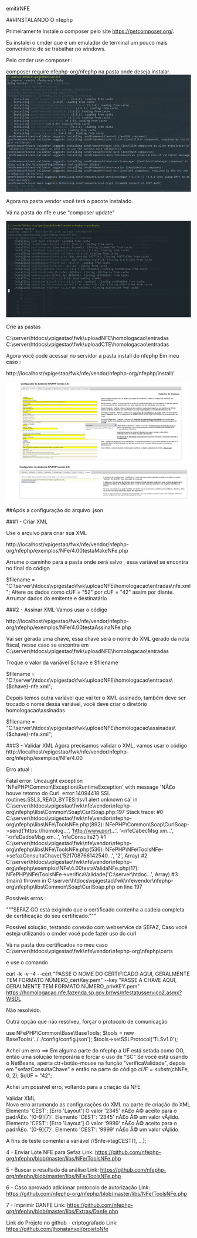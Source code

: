 emitirNFE

###INSTALANDO O nfephp

Primeiramente instale o composer pelo site https://getcomposer.org/. 

Eu instalei o cmder que é um emulador de terminal um pouco mais conveniente de se trabalhar no windows. 

Pelo cmder use composer :

composer require nfephp-org/nfephp na pasta onde deseja instalar.
![All text](https://github.com/jhonatanvpi/projetoNfe/blob/master/images/1.PNG)

Agora na pasta vendor você terá o pacote instalado. 

Vá na pasta do nfe e use "composer update"

![All text](https://github.com/jhonatanvpi/projetoNfe/blob/master/images/2.PNG)

Crie as pastas 

C:\server\htdocs\vpigestao\fwk\uploadNFE\homologacao\entradas
C:\server\htdocs\vpigestao\fwk\uploadCTE\homologacao\entradas

Agora você pode acessar no servidor a pasta install do nfephp
Em meu caso : 

http://localhost/vpigestao/fwk/nfe/vendor/nfephp-org/nfephp/install/

![All text](https://github.com/jhonatanvpi/projetoNfe/blob/master/images/3.PNG)
![All text](https://github.com/jhonatanvpi/projetoNfe/blob/master/images/4.PNG)


##Após a configuração do arquivo .json

###1 - Criar XML 

Use o arquivo para criar sua XML

http://localhost/vpigestao/fwk/nfe/vendor/nfephp-org/nfephp/exemplos/NFe/4.00testaMakeNFe.php

Arrume o caminho para a pasta onde será salvo , essa variável se encontra no final do código

$filename = "C:\\server\\htdocs\\vpigestao\\fwk\\uploadNFE\\homologacao\\entradas\\nfe.xml";
Altere os dados como cUF = "52" por cUF = "42" assim por diante. Arrumar dados do emitente e destinatário


###2 - Assinar XML 
Vamos usar o código

http://localhost/vpigestao/fwk/nfe/vendor/nfephp-org/nfephp/exemplos/NFe/4.00testaAssinaNFe.php

Vai ser gerada uma chave, essa chave será o nome do XML gerado da nota fiscal, nesse caso se encontra em C:\server\htdocs\vpigestao\fwk\uploadNFE\homologacao\entradas


Troque o valor da variável $chave e $filename

$filename = "C:\\server\\htdocs\\vpigestao\\fwk\\uploadNFE\\homologacao\\entradas\\{$chave}-nfe.xml";

Depois temos outra variável que vai ter o XML assinado, também deve ser trocado o nome dessa variável, você deve criar o diretório homologacao\assinadas

$filename = "C:\\server\\htdocs\\vpigestao\\fwk\\uploadNFE\\homologacao\\assinadas\\{$chave}-nfe.xml";




###3 - Validar XML 
Agora precisamos validar o XML, vamos usar o código 
http://localhost/vpigestao/fwk/nfe/vendor/nfephp-org/nfephp/exemplos/NFe/4.00

Erro atual : 

Fatal error: Uncaught exception 'NFePHP\Common\Exception\RuntimeException' with message 'NÃ£o houve retorno do Curl. error:14094418:SSL routines:SSL3_READ_BYTES:tlsv1 alert unknown ca' in C:\server\htdocs\vpigestao\fwk\nfe\vendor\nfephp-org\nfephp\libs\Common\Soap\CurlSoap.php:197 Stack trace: #0 C:\server\htdocs\vpigestao\fwk\nfe\vendor\nfephp-org\nfephp\libs\NFe\ToolsNFe.php(892): NFePHP\Common\Soap\CurlSoap->send('https://homolog...', 'http://www.port...', '<nfeCabecMsg xm...', '<nfeDadosMsg xm...', 'nfeConsulta2') #1 C:\server\htdocs\vpigestao\fwk\nfe\vendor\nfephp-org\nfephp\libs\NFe\ToolsNFe.php(536): NFePHP\NFe\ToolsNFe->sefazConsultaChave('521708766142540...', '2', Array) #2 C:\server\htdocs\vpigestao\fwk\nfe\vendor\nfephp-org\nfephp\exemplos\NFe\4.00testaValidaNFe.php(17): NFePHP\NFe\ToolsNFe->verificaValidade('C:\server\htdoc...', Array) #3 {main} thrown in C:\server\htdocs\vpigestao\fwk\nfe\vendor\nfephp-org\nfephp\libs\Common\Soap\CurlSoap.php on line 197

Possíveis erros : 

"""SEFAZ GO está exigindo que o certificado contenha a cadeia completa de certificação do seu certificado."""

Possível solução, testando conexão com webservice da SEFAZ, 
Caso você esteja utilizando o cmder você pode fazer uso do curl 

Vá na pasta dos certificados no meu caso C:\server\htdocs\vpigestao\fwk\nfe\vendor\nfephp-org\nfephp\certs

e use o comando 

curl -k -v -4 --cert "PASSE O NOME DO CERTIFICADO AQUI, GERALMENTE TEM FORMATO NÚMERO_certKey.pem"  --key "PASSE A CHAVE AQUI, GERALMENTE TEM FORMATO NÚMERO_privKEY.pem" 
 https://homologacao.nfe.fazenda.sp.gov.br/ws/nfestatusservico2.asmx?WSDL

Não resolvido.

Outra opção que não resolveu, forçar o protocolo de comunicação

use NFePHP\Common\Base\BaseTools;
$tools = new BaseTools('../../config/config.json');
$tools->setSSLProtocol('TLSv1.0');



Achei um erro ==> Em alguma parte do nfephp a UF está setada como GO, então uma solução temporária é forçar o uso de "SC"
Se você está usando o NetBeans, aperta ctr+botão-mouse na função "verificaValidade", depois em "sefazConsultaChave" e então na parte do código 
$cUF = substr($chNFe, 0, 2);
$cUF = "42";

Achei um possível erro, voltando para a criação da NFE




Validar XML  
Novo erro arrumando as configurações do XML na parte de criação do XML 
Elemento 'CEST': [Erro 'Layout'] O valor '2345' nÃ£o Ã© aceito para o padrÃ£o. '[0-9]{7}'. Elemento 'CEST': '2345' nÃ£o Ã© um valor vÃ¡lido. Elemento 'CEST': [Erro 'Layout'] O valor '9999' nÃ£o Ã© aceito para o padrÃ£o. '[0-9]{7}'. Elemento 'CEST': '9999' nÃ£o Ã© um valor vÃ¡lido. 

A fins de teste comentei a variável 
//$nfe->tagCEST(1, ...);


4 - Enviar Lote NFE para Sefaz 
Link: https://github.com/nfephp-org/nfephp/blob/master/libs/NFe/ToolsNFe.php


5 - Buscar o resultado da análise 
Link: https://github.com/nfephp-org/nfephp/blob/master/libs/NFe/ToolsNFe.php


6 - Caso aprovado adicionar protocolo de autorização 
Link: https://github.com/nfephp-org/nfephp/blob/master/libs/NFe/ToolsNFe.php


7 - Imprimir DANFE
Link: https://github.com/nfephp-org/nfephp/blob/master/libs/Extras/Danfe.php


Link do Projeto no github - criptografado
Link: https://github.com/jhonatanvpi/projetoNfe

